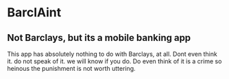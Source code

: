 # BarclAint
## Not Barclays, but its a mobile banking app

This app has absolutely nothing to do with Barclays, at all.
Dont even think it. do not speak of it. we will know if you do.
Do even think of it is a crime so heinous the punishment is not worth uttering.

